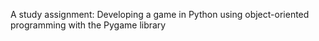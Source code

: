 A study assignment: Developing a game in Python using object-oriented programming with the Pygame library
